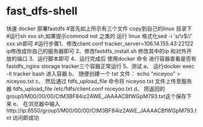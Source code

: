 # fast_dfs-shell
快速 docker 部署fastdfs 
#首先如上所示有三个文件 
copy到自己的linux 目录下 
#运行sh xxx.sh,如果提示commod not 之类的  运行  linux 格式化sed -i 's/\r$//' xxx.sh即可
#运行步骤1、修改client.conf 
tracker_server=106.14.155.43:22122   ip修改成你自己的服务器即可
2、修改fastdfs_install.sh
修改其中的ip 和对外开放的端口
3、运行脚本即可
4、运行完成后 使用docker 命令 进行容器查看是否有 fastdfs_nginx  storage tracker三个容器正常运行
5、测试
a、
运行docker exec -it tracker bash 进入容器
b、
随便创建一个 txt 文件：
echo "niceyoo" > niceyoo.txt
c、
然后通过 fdfs_upload_file 命令将 niceyoo.txt 文件上传至服务器
fdfs_upload_file /etc/fdfs/client.conf niceyoo.txt
d、
把返回的group1/M00/00/00/CtM3BF84iz2AWE_JAAAACBfWGpM793.txt这个保存下来
e、
在浏览器中输入 http://ip:8550/group1/M00/00/00/CtM3BF84iz2AWE_JAAAACBfWGpM793.txt    访问即成功
